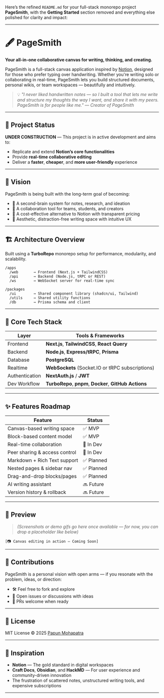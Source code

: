 Here’s the refined `README.md` for your full-stack monorepo project **PageSmith**, with the **Getting Started** section removed and everything else polished for clarity and impact:

---

# 🖋️ PageSmith

**Your all-in-one collaborative canvas for writing, thinking, and creating.**

PageSmith is a full-stack canvas application inspired by [Notion](https://www.notion.so), designed for those who prefer typing over handwriting. Whether you're writing solo or collaborating in real-time, PageSmith lets you build structured documents, personal wikis, or team workspaces — beautifully and intuitively.

> 💡 *"I never liked handwritten notes — so I built a tool that lets me write and structure my thoughts the way I want, and share it with my peers. PageSmith is for people like me."*
> — *Creator of PageSmith*

---

## 🚧 Project Status

**UNDER CONSTRUCTION** — This project is in active development and aims to:

* Replicate and extend **Notion’s core functionalities**
* Provide **real-time collaborative editing**
* Deliver a **faster**, **cheaper**, and **more user-friendly** experience

---

## 🔮 Vision

PageSmith is being built with the long-term goal of becoming:

* 🧠 A second-brain system for notes, research, and ideation
* 👥 A collaboration tool for teams, students, and creators
* 💸 A cost-effective alternative to Notion with transparent pricing
* 🎨 Aesthetic, distraction-free writing space with intuitive UX

---

## 🏗️ Architecture Overview

Built using a **TurboRepo** monorepo setup for performance, modularity, and scalability.

```
/apps
  /web       → Frontend (Next.js + TailwindCSS)
  /api       → Backend (Node.js, tRPC or REST)
  /ws        → WebSocket server for real-time sync

/packages
  /ui        → Shared component library (shadcn/ui, Tailwind)
  /utils     → Shared utility functions
  /db        → Prisma schema and client
```

---

## 🧠 Core Tech Stack

| Layer          | Tools & Frameworks                                      |
| -------------- | ------------------------------------------------------- |
| Frontend       | **Next.js**, **TailwindCSS**, **React Query**           |
| Backend        | **Node.js**, **Express/tRPC**, **Prisma**               |
| Database       | **PostgreSQL**                                          |
| Realtime       | **WebSockets** (Socket.IO or tRPC subscriptions)        |
| Authentication | **NextAuth.js** / **JWT**                               |
| Dev Workflow   | **TurboRepo**, **pnpm**, **Docker**, **GitHub Actions** |

---

## ✨ Features Roadmap

| Feature                       | Status    |
| ----------------------------- | --------- |
| Canvas-based writing space    | ✅ MVP     |
| Block-based content model     | ✅ MVP     |
| Real-time collaboration       | 🚧 In Dev |
| Peer sharing & access control | 🚧 In Dev |
| Markdown + Rich Text support  | ✅ Planned |
| Nested pages & sidebar nav    | ✅ Planned |
| Drag-and-drop blocks/pages    | ✅ Planned |
| AI writing assistant          | 🔜 Future |
| Version history & rollback    | 🔜 Future |

---

## 📸 Preview

> *(Screenshots or demo gifs go here once available — for now, you can drop a placeholder like below)*

```
[📷 Canvas editing in action — Coming Soon]
```

---

## 🤝 Contributions

PageSmith is a personal vision with open arms — if you resonate with the problem, ideas, or direction:

* 🛠 Feel free to fork and explore
* 🧠 Open issues or discussions with ideas
* 🚀 PRs welcome when ready

---

## 📄 License

MIT License © 2025 [Papun Mohapatra](https://github.com/Papun1111)

---

## 🙏 Inspiration

* **Notion** — The gold standard in digital workspaces
* **Craft Docs**, **Obsidian**, and **HackMD** — For user experience and community-driven innovation
* The frustration of scattered notes, unstructured writing tools, and expensive subscriptions

---

